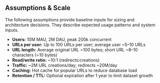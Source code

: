 ## Assumptions & Scale

The following assumptions provide baseline inputs for sizing and architecture decisions. They describe expected usage patterns and system inputs.

- **Users:** 10M MAU, 2M DAU, peak 200k concurrent  
- **URLs per user:** Up to 100 URLs per user; average user ~5–10 URLs  
- **URL length:** Average original URL ~100 bytes; short URL ~8–10 characters (~10 bytes)  
- **Read/write ratio:** ~10:1 (redirects:creations)  
- **Traffic:** ~2M URL creations/day; redirects ~20M/day  
- **Caching:** Hot cache for popular URLs to reduce database load  
- **Retention / TTL:** Optional expiration after 1 year to limit dataset growth 